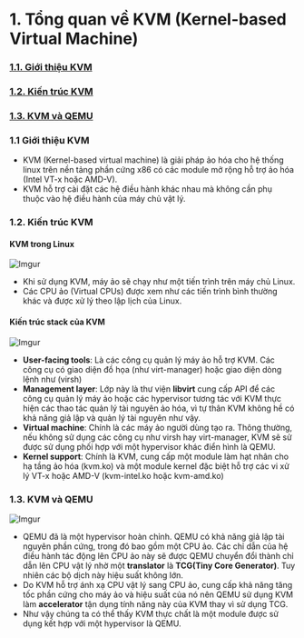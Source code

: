 # 1. Tổng quan về KVM (Kernel-based Virtual Machine)

### [1.1. Giới thiệu KVM](#1)

### [1.2. Kiến trúc KVM](#2)

### [1.3. KVM và QEMU](#3)

<a name=1></a>
### 1.1 Giới thiệu KVM
- KVM (Kernel-based virtual machine) là giải pháp ảo hóa cho hệ thống linux trên nền tảng phần cứng x86 có các module mở rộng hỗ trợ ảo hóa (Intel VT-x hoặc AMD-V).
- KVM hỗ trợ cài đặt các hệ điều hành khác nhau mà không cần phụ thuộc vào hệ điều hành của máy chủ vật lý.

<a name=2></a>
### 1.2. Kiến trúc KVM
#### KVM trong Linux

![Imgur](http://i.imgur.com/wZEjAel.png)

- Khi sử dụng KVM, máy ảo sẽ chạy như một tiến trình trên máy chủ Linux.
- Các CPU ảo (Virtual CPUs) được xem như các tiến trình bình thường khác và được xử lý theo lập lịch của Linux.

#### Kiến trúc stack của KVM

![Imgur](http://i.imgur.com/k7yZSE7.png)

- **User-facing tools**: Là các công cụ quản lý máy ảo hỗ trợ KVM. Các công cụ có giao diện đồ họa (như virt-manager) hoặc giao diện dòng lệnh như (virsh)
- **Management layer**: Lớp này là thư viện **libvirt** cung cấp API để các công cụ quản lý máy ảo hoặc các hypervisor tương tác với KVM thực hiện các thao tác quản lý tài nguyên ảo hóa, vì tự thân KVM không hề có khả năng giả lập và quản lý tài nguyên như vậy.
- **Virtual machine**: Chính là các máy ảo người dùng tạo ra. Thông thường, nếu không sử dụng các công cụ như virsh hay virt-manager, KVM sẽ sử được sử dụng phối hợp với một hypervisor khác điển hình là QEMU.
- **Kernel support**: Chính là KVM, cung cấp một module làm hạt nhân cho hạ tầng ảo hóa (kvm.ko) và một module kernel đặc biệt hỗ trợ các vi xử lý VT-x hoặc AMD-V (kvm-intel.ko hoặc kvm-amd.ko)

<a name=3></a>
### 1.3. KVM và QEMU

![Imgur](http://i.imgur.com/ixR3iTM.png)

- QEMU đã là một hypervisor hoàn chỉnh. QEMU có khả năng giả lập tài nguyên phần cứng, trong đó bao gồm một CPU ảo. Các chỉ dẫn của hệ điều hành tác động lên CPU ảo này sẽ được QEMU chuyển đổi thành chỉ dẫn lên CPU vật lý nhờ một **translator** là **TCG(Tiny Core Generator)**. Tuy nhiên các bộ dịch này hiệu suất không lớn. 
- Do KVM hỗ trợ ánh xạ CPU vật lý sang CPU ảo, cung cấp khả năng tăng tốc phần cứng cho máy ảo và hiệu suất của nó nên QEMU sử dụng KVM làm **accelerator** tận dụng tính năng này của KVM thay vì sử dụng TCG.
- Như vậy chúng ta có thể thấy KVM thực chất là một module được sử dụng kết hợp với một hypervisor là QEMU.

